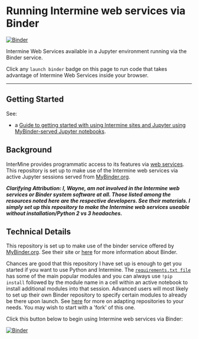 # Running Intermine web services via Binder

[![Binder](https://beta.mybinder.org/badge.svg)](https://beta.mybinder.org/v2/gh/fomightez/intermine-binder/master?filepath=index.ipynb)

Intermine Web Services available in a Jupyter environment running via the Binder service.

Click any `launch binder` badge on this page to run code that takes advantage of Intermine Web Services inside your browser.

----

Getting Started
---------------

See:
* a [Guide to getting started with using Intermine sites and Jupyter using MyBinder-served Jupyter notebooks](https://github.com/fomightez/guide_to_intermine-binder).


Background
----------

InterMine provides programmatic access to its features via [web services](http://intermine.readthedocs.io/en/latest/web-services/). This repository is set up to make use of the Intermine web services via active Jupyter sessions served from [MyBinder.org](https://mybinder.org/).

***Clarifying Attribution: I, Wayne, am not involved in the Intermine web services or Binder system software at all. Those listed among the resources noted here are the respective developers. See their materials. I simply set up this repository to make the Intermine web services useable without installation/Python 2 vs 3 headaches.***

Technical Details
-----------------

This repository is set up to make use of the binder service offered by [MyBinder.org](https://mybinder.org/). See their site or [here](https://github.com/fomightez/guide_to_intermine-binder) for more information about Binder.

Chances are good that this repository I have set up is enough to get you started if you want to use Python and Intermine. The [`requirements.txt file`](https://github.com/fomightez/intermine-binder/blob/master/requirements.txt) has some of the main popular modules and you can always use `!pip install` followed by the module name in a cell within an active notebook to install additional modules into that session. Advanced users will most likely to set up their own Binder repository to specify certain modules to already be there upon launch. See [here](https://github.com/fomightez/guide_to_intermine-binder/blob/master/part_2.md#mybinderorgbinder-and-github) for more on adapting repositories to your needs. You may wish to start with a 'fork' of this one.

Click this button below to begin using Intermine web services via Binder:

[![Binder](https://beta.mybinder.org/badge.svg)](https://beta.mybinder.org/v2/gh/fomightez/intermine-binder/master?filepath=index.ipynb)
